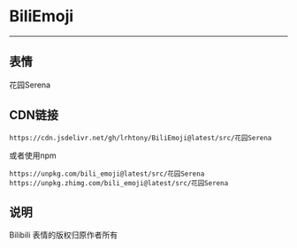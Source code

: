 # BiliEmoji
---
## 表情
花园Serena
## CDN链接
```
https://cdn.jsdelivr.net/gh/lrhtony/BiliEmoji@latest/src/花园Serena
```
或者使用npm
```
https://unpkg.com/bili_emoji@latest/src/花园Serena
https://unpkg.zhimg.com/bili_emoji@latest/src/花园Serena
```
## 说明
Bilibili 表情的版权归原作者所有
